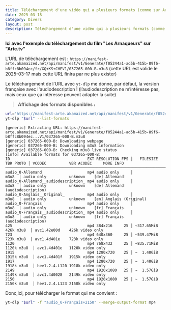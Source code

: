 ```yaml
---
title: Téléchargement d'une vidéo qui a plusieurs formats (comme sur Arte.tv) avec yt-dlp
date: 2025-03-18
category: Divers
layout: post
description: Téléchargement d'une vidéo qui a plusieurs formats (comme sur Arte.tv) avec yt-dlp
---
```



**Ici avec l'exemple du téléchargement du film "Les Arnaqueurs" sur "Arte.tv"**

L'URL de téléchargement est : `https://manifest-arte.akamaized.net/api/manifest/v1/Generate/f05244a1-ad5b-415b-89f6-b8ffc8b094ec/fr/XQ+KS+CHEV1/037265-000-B.m3u8` (cette URL est valide le 2025-03-17 mais cette URL finira par ne plus exister)

Le téléchargement de l'URL avec `yt-dlp` me donne, par défaut, la version française avec l'audiodescription ! (l’audiodescription ne m’intéresse pas, mais ceux que ça intéresse peuvent adapter la suite)

> **Affichage des formats disponibles :**
```sh
url='https://manifest-arte.akamaized.net/api/manifest/v1/Generate/f05244a1-ad5b-415b-89f6-b8ffc8b094ec/fr/XQ+KS+CHEV1/037265-000-B.m3u8'
yt-dlp "$url" --list-formats
```
```
[generic] Extracting URL: https://manifest-arte.akamaized.net/api/manifest/v1/Generate/f05244a1-ad5b-415b-89f6-b8ffc8b094ec...V1/037265-000-B.m3u8
[generic] 037265-000-B: Downloading webpage
[generic] 037265-000-B: Downloading m3u8 information
[generic] 037265-000-B: Checking m3u8 live status
[info] Available formats for 037265-000-B:
ID                                  EXT RESOLUTION FPS │   FILESIZE   TBR PROTO │ VCODEC          VBR ACODEC     MORE INFO
─────────────────────────────────────────────────────────────────────────────────────────────────────────────────────────────────────────────────
audio_0-Allemand                    mp4 audio only     │                  m3u8  │ audio only          unknown    [de] Allemand
audio_0-Allemand__audiodescription_ mp4 audio only     │                  m3u8  │ audio only          unknown    [de] Allemand (audiodescription)
audio_0-Anglais__Original_          mp4 audio only     │                  m3u8  │ audio only          unknown    [en] Anglais (Original)
audio_0-Français                    mp4 audio only     │                  m3u8  │ audio only          unknown    [fr] Français
audio_0-Français__audiodescription_ mp4 audio only     │                  m3u8  │ audio only          unknown    [fr] Français (audiodescription)
425                                 mp4 384x216     25 │ ~317.65MiB  426k m3u8  │ avc1.42e00d    426k video only
723                                 mp4 640x360     25 │ ~539.47MiB  723k m3u8  │ avc1.4d401e    723k video only
1120                                mp4 768x432     25 │ ~835.71MiB 1120k m3u8  │ avc1.4d401e   1120k video only
1915                                mp4 1280x720    25 │ ~  1.40GiB 1915k m3u8  │ avc1.4d401f   1915k video only
1917                                mp4 1280x720    25 │ ~  1.40GiB 1918k m3u8  │ hev1.2.4.L120 1918k video only
2149                                mp4 1920x1080   25 │ ~  1.57GiB 2149k m3u8  │ avc1.4d0028   2149k video only
2150                                mp4 1920x1080   25 │ ~  1.57GiB 2150k m3u8  │ hev1.2.4.L123 2150k video only
```

Donc,ici, pour télécharger le format qui me convient : 
```sh
yt-dlp "$url" -f "audio_0-Français+2150" --merge-output-format mp4
```
